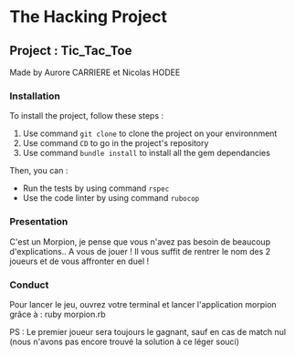 # The Hacking Project
## Project : Tic_Tac_Toe

Made by Aurore CARRIERE et Nicolas HODEE

### Installation

To install the project, follow these steps :
1. Use command `git clone` to clone the project on your environnment
2. Use command `CD` to go in the project's repository
3. Use command `bundle install` to install all the gem dependancies

Then, you can :
- Run the tests by using command `rspec`
- Use the code linter by using command `rubocop`

### Presentation

C'est un Morpion, je pense que vous n'avez pas besoin de beaucoup d'explications..
A vous de jouer !
Il vous suffit de rentrer le nom des 2 joueurs et de vous affronter en duel !

### Conduct

Pour lancer le jeu, ouvrez votre terminal et lancer l'application morpion grâce à :
ruby morpion.rb



PS : Le premier joueur sera toujours le gagnant, sauf en cas de match nul (nous n'avons pas encore trouvé la solution à ce léger souci)